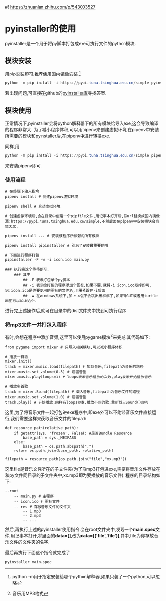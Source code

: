 #! https://zhuanlan.zhihu.com/p/543003527
# pyinstaller的使用

pyinstaller是一个用于将py脚本打包成exe可执行文件的python模块.

## 模块安装
用pip安装即可,推荐使用国内镜像安装.[^1]

```powershell
python -m pip install -i https://pypi.tuna.tsinghua.edu.cn/simple pyinstaller
```


若出现问题,可直接在github的[pyinstaller库](https://github.com/pyinstaller/pyinstaller.git)寻找答案.

## 模块使用
正常情况下,pyinstaller会将python解释器下的所有模块给导入exe,这会导致编译的程序非常大.
为了减小程序体积,可以用pipenv来创建虚拟环境,在pipenv中安装所需要的模块和pyinstaller后,在pipenv中进行转换exe.

同样,用
```powershell
python -m pip install -i https://pypi.tuna.tsinghua.edu.cn/simple pipenv
```
来安装pipenv即可.

### 使用流程
```powershell{.line-numbers}
# 在终端下输入指令
pipenv install # 创建pipenv虚拟环境

pipenv shell # 启动虚拟环境

# 创建虚拟环境后,会在目录中创建一个pipfile文件,用记事本打开后,将url替换成国内镜像源:https://pypi.tuna.tsinghua.edu.cn/simple,不然后面在pipenv中安装模块会奇慢无比.

pipenv install ... # 安装该程序所依赖的所有模块

pipenv install pipinstaller # 别忘了安装最重要的哦

# 下面进行程序打包
pipinstaller -F -w -i icon.ico main.py

### 执行完这个等待即可.
    ### 其中
        ## -F 表示打包单个py脚本
        ## -i 表示给打包的程序添加个图标,如果不要,就将-i icon.ico取掉即可.记:icon.ico是你要使用的图标的文件名,且要紧跟在-i后面
        ## -w 在windows系统下,加上-w就不会跳出黑框框了,如果有GUI或者用turtle画图可以加上这个.
```

进行完上述操作后,就可在目录中的dist文件夹中找到可执行程序

### 将mp3文件一并打包入程序

有时,会想在程序中添加音频,这里可以使用pygame模块[^2]来完成.其代码如下:


```python{.line-numbers}
from pygame import mixer # 只导入相关模块,可以减小程序体积

# 播放一首歌
mixer.init() 
track = mixer.music.load(filepath) # 加载音乐,filepath为音乐的路径
mixer.music.set_volume(0.3) # 设置音量
mixer.music.play(loops=1) # loops表示音乐播放的次数,play表示开始播放音乐

# 播放多首歌
track = mixer.Sound(filepath) # 载入音乐,filepath为音乐文件的路径
mixer.music.set_volume(1.0) # 设置音量
track.play() # 开始播放,同样有loops参数.播放不同的歌,重新载入Sound()即可
```

这里,为了将音乐文件一起打包进exe程序中,即exe外可以不附带音乐文件直接运行,我们需要这样来获取音乐文件的filepath

```python{.line-numbers}
def resource_path(relative_path):
    if getattr(sys, 'frozen', False): #是否Bundle Resource
        base_path = sys._MEIPASS
    else:
        base_path = os.path.abspath(".")
    return os.path.join(base_path, relative_path)

filepath = resource_path(os.path.join("file","xx.mp3"))
```

这里file是音乐文件所在的子文件夹(为了将mp3打包进exe,需要将音乐文件存放在和py文件同目录的子文件夹中,xx.mp3即为要播放的音乐文件).
程序的目录结构如下:

```
--root
    -- main.py # 主程序
    -- icon.ico # 图标文件
    -- res # 存放音乐文件的文件夹
        -- 1.mp3
        -- 2.mp3
        -- ...
```

然后,再执行上述的pyinstaller使用指令.会在root文件夹中,发现一个**main.spec**文件,用记事本打开,将里面的**data=[\]**,改为**data=[('file','file')]**,其中,file为你存放音乐文件的文件夹的名字.

最后再执行下面这个指令就完成了

```
pyinstaller main.spec
```

[^1]:python -m用于指定安装给哪个python解释器,如果只装了一个python,可以忽略

[^2]:音乐用MP3格式
